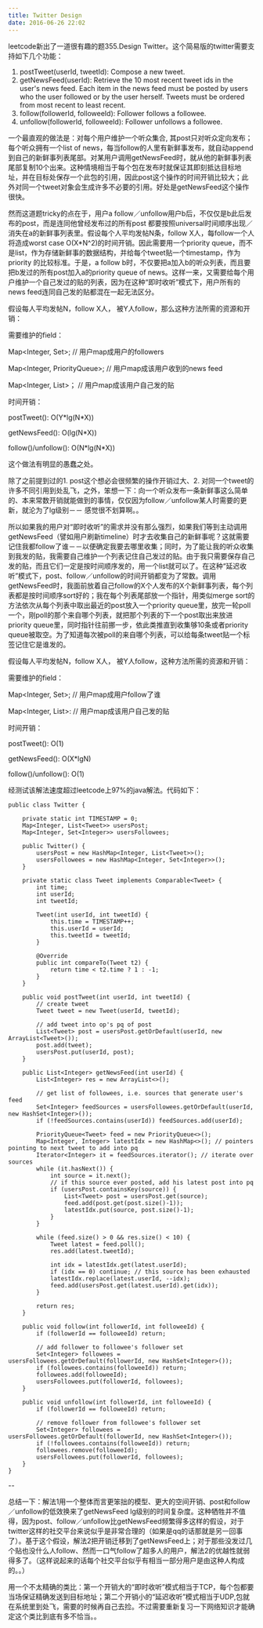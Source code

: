 ```yaml
---
title: Twitter Design
date: 2016-06-26 22:02
---
```


leetcode新出了一道很有趣的题355.Design Twitter。这个简易版的twitter需要支持如下几个功能：

1. postTweet(userId, tweetId): Compose a new tweet.
2. getNewsFeed(userId): Retrieve the 10 most recent tweet ids in the user's news feed. Each item in the news feed must be posted by users who the user followed or by the user herself. Tweets must be ordered from most recent to least recent.
3. follow(followerId, followeeId): Follower follows a followee.
4. unfollow(followerId, followeeId): Follower unfollows a followee.

一个最直观的做法是：对每个用户维护一个听众集合, 其post只对听众定向发布； 每个听众拥有一个list of news，每当follow的人里有新鲜事发布，就自动append到自己的新鲜事列表尾部。对某用户调用getNewsFeed时，就从他的新鲜事列表尾部复制10个出来。这种情境相当于每个包在发布时就保证其即刻抵达目标地址，并在目标处保存一个此包的引用，因此post这个操作的时间开销比较大；此外对同一个tweet对象会生成许多不必要的引用。好处是getNewsFeed这个操作很快。

然而这道题tricky的点在于，用户a follow／unfollow用户b后，不仅仅是b此后发布的post，而是连同他曾经发布过的所有post 都要按照universal时间顺序出现／消失在a的新鲜事列表里。假设每个人平均发帖N条，follow X人，每follow一个人将造成worst case O(X*N^2)的时间开销。因此需要用一个priority queue，而不是list，作为存储新鲜事的数据结构，并给每个tweet贴一个timestamp，作为priority 的比较标准。于是，a follow b时，不仅要把a加入b的听众列表，而且要把b发过的所有post加入a的priority queue of news。这样一来，又需要给每个用户维护一个自己发过的贴的列表，因为在这种“即时收听”模式下，用户所有的news feed连同自己发的贴都混在一起无法区分。

假设每人平均发帖N，follow X人， 被Y人follow，那么这种方法所需的资源和开销：

需要维护的field：

Map<Integer, Set<Integer>>; // 用户map成用户的followers

Map<Integer, PriorityQueue<Tweet>>; // 用户map成该用户收到的news feed

Map<Integer, List<Integer>>； // 用户map成该用户自己发的贴

时间开销：

postTweet(): O(Y\*lg(N\*X))

getNewsFeed(): O(lg(N\*X))

follow()/unfollow(): O(N\*lg(N\*X))


这个做法有明显的愚蠢之处。

除了之前提到过的1. post这个想必会很频繁的操作开销过大、2. 对同一个tweet的许多不同引用到处乱飞，之外，笨想一下：向一个听众发布一条新鲜事这么简单的、本来常数开销就能做到的事情，仅仅因为follow／unfollow某人时需要的更新，就沦为了lg级别－－ 感觉很不划算啊。。

所以如果我的用户对“即时收听”的需求并没有那么强烈，如果我们等到主动调用getNewsFeed（譬如用户刷新timeline）时才去收集自己的新鲜事呢？这就需要记住我都follow了谁－－以便确定我要去哪里收集；同时，为了能让我的听众收集到我发的贴，我需要自己维护一个列表记住自己发过的贴。由于我只需要保存自己发的贴，而且它们一定是按时间顺序发的，用一个list就可以了。在这种“延迟收听”模式下，post、follow／unfollow的时间开销都变为了常数。调用getNewsFeed时，我面前放着自己follow的X个人发布的X个新鲜事列表，每个列表都是按时间顺序sort好的；我在每个列表尾部放一个指针，用类似merge sort的方法依次从每个列表中取出最近的post放入一个priority queue里，放完一轮poll一个，刚poll的那个来自哪个列表，就把那个列表的下一个post取出来放进priority queue里，同时指针往前挪一步，依此类推直到收集够10条或者priority queue被取空。为了知道每次被poll的来自哪个列表，可以给每条tweet贴一个标签记住它是谁发的。

假设每人平均发帖N，follow X人， 被Y人follow，这种方法所需的资源和开销：

需要维护的field：

Map<Integer, Set<Integer>>; // 用户map成用户follow了谁

Map<Integer, List<Integer>>: // 用户map成该用户自己发的贴

时间开销：

postTweet(): O(1)

getNewsFeed(): O(X\*lgN)

follow()/unfollow(): O(1)

经测试该解法速度超过leetcode上97%的java解法。代码如下：


```
public class Twitter {
    
    private static int TIMESTAMP = 0;
    Map<Integer, List<Tweet>> usersPost;
    Map<Integer, Set<Integer>> usersFollowees;

    public Twitter() {
        usersPost = new HashMap<Integer, List<Tweet>>();
        usersFollowees = new HashMap<Integer, Set<Integer>>();
    }
    
    private static class Tweet implements Comparable<Tweet> {
        int time;
        int userId;
        int tweetId;

        Tweet(int userId, int tweetId) {
            this.time = TIMESTAMP++;
            this.userId = userId;
            this.tweetId = tweetId;
        }
        
        @Override
        public int compareTo(Tweet t2) {
            return time < t2.time ? 1 : -1; 
        }
    }
    
    public void postTweet(int userId, int tweetId) {
        // create tweet
        Tweet tweet = new Tweet(userId, tweetId);
        
        // add tweet into op's pq of post
        List<Tweet> post = usersPost.getOrDefault(userId, new ArrayList<Tweet>());
        post.add(tweet);
        usersPost.put(userId, post);
    }
    
    public List<Integer> getNewsFeed(int userId) {
        List<Integer> res = new ArrayList<>();
        
        // get list of followees, i.e. sources that generate user's feed
        Set<Integer> feedSources = usersFollowees.getOrDefault(userId, new HashSet<Integer>());
        if (!feedSources.contains(userId)) feedSources.add(userId);
        
        PriorityQueue<Tweet> feed = new PriorityQueue<>(); 
        Map<Integer, Integer> latestIdx = new HashMap<>(); // pointers pointing to next tweet to add into pq
        Iterator<Integer> it = feedSources.iterator(); // iterate over sources
        while (it.hasNext()) {
            int source = it.next();
            // if this source ever posted, add his latest post into pq
            if (usersPost.containsKey(source)) {
                List<Tweet> post = usersPost.get(source);
                feed.add(post.get(post.size()-1));
                latestIdx.put(source, post.size()-1);
            }
        }
        
        while (feed.size() > 0 && res.size() < 10) {
            Tweet latest = feed.poll();
            res.add(latest.tweetId);
            
            int idx = latestIdx.get(latest.userId);
            if (idx == 0) continue; // this source has been exhausted
            latestIdx.replace(latest.userId, --idx);
            feed.add(usersPost.get(latest.userId).get(idx)); 
        }
        
        return res;
    }
    
    public void follow(int followerId, int followeeId) {
        if (followerId == followeeId) return;
        
        // add follower to followee's follower set
        Set<Integer> followees = usersFollowees.getOrDefault(followerId, new HashSet<Integer>());
        if (followees.contains(followeeId)) return;
        followees.add(followeeId);
        usersFollowees.put(followerId, followees);
    }
    
    public void unfollow(int followerId, int followeeId) {
        if (followerId == followeeId) return;
        
        // remove follower from followee's follower set
        Set<Integer> followees = usersFollowees.getOrDefault(followerId, new HashSet<Integer>());
        if (!followees.contains(followeeId)) return;
        followees.remove(followeeId);
        usersFollowees.put(followerId, followees);
    }
}

```

--

总结一下：解法1用一个整体而言更笨拙的模型、更大的空间开销、post和follow／unfollow的低效换来了getNewsFeed lg级别的时间复杂度。这种牺牲并不值得，因为post、follow／unfollow比getNewsFeed频繁得多这样的假设，对于twitter这样的社交平台来说似乎是非常合理的（如果是qq的话那就是另一回事了）。基于这个假设，解法2把开销迁移到了getNewsFeed上；对于那些没发过几个贴也没什么人follow、然而一口气follow了超多人的用户，解法2的优越性就弱得多了。（这样说起来的话每个社交平台似乎有相当一部分用户是由这种人构成的。。）

用一个不太精确的类比：第一个开销大的“即时收听”模式相当于TCP，每个包都要当场保证精确发送到目标地址；第二个开销小的“延迟收听”模式相当于UDP,包就在系统里到处飞，需要的时候再自己去捡。不过需要重新复习一下网络知识才能确定这个类比到底有多不恰当。。